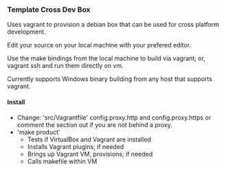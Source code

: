 ### Template Cross Dev Box

Uses vagrant to provision a debian box that can be used for cross platform development.

Edit your source on your local machine with your prefered editor.

Use the make bindings from the local machine to build via vagrant; or, vagrant ssh and run them directly on vm.

Currently supports Windows binary building from any host that supports vagrant.

#### Install

* Change: 'src/Vagrantfile' config.proxy.http and config.proxy.https or comment the section out if you are not behind a proxy.
* 'make product' 
    * Tests if VirtualBox and Vagrant are installed
    * Installs Vagrant plugins; if needed
    * Brings up Vagrant VM, provisions; if needed 
    * Calls makefile within VM
